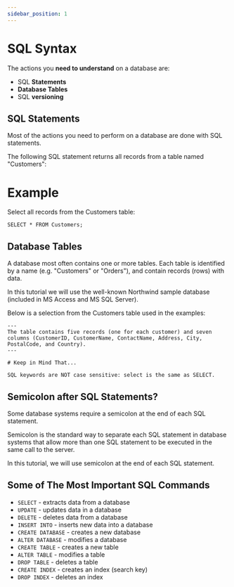 ```yaml
---
sidebar_position: 1
---
```


# SQL Syntax

The actions you **need to understand** on a database are:

- SQL **Statements**
- **Database Tables**
- SQL **versioning**

## SQL Statements

Most of the actions you need to perform on a database are done with SQL statements.

The following SQL statement returns all records from a table named "Customers":
# Example
Select all records from the Customers table:
```
SELECT * FROM Customers;
```
## Database Tables

A database most often contains one or more tables. Each table is identified by a name (e.g. "Customers" or "Orders"), and contain records (rows) with data.

In this tutorial we will use the well-known Northwind sample database (included in MS Access and MS SQL Server).

Below is a selection from the Customers table used in the examples:

```
---
The table contains five records (one for each customer) and seven columns (CustomerID, CustomerName, ContactName, Address, City, PostalCode, and Country).
---

# Keep in Mind That...

SQL keywords are NOT case sensitive: select is the same as SELECT.

```

## Semicolon after SQL Statements?

Some database systems require a semicolon at the end of each SQL statement.

Semicolon is the standard way to separate each SQL statement in database systems that allow more than one SQL statement to be executed in the same call to the server.

In this tutorial, we will use semicolon at the end of each SQL statement.

## Some of The Most Important SQL Commands

- `SELECT` - extracts data from a database
- `UPDATE` - updates data in a database
- `DELETE` - deletes data from a database
- `INSERT INTO` - inserts new data into a database
- `CREATE DATABASE` - creates a new database
- `ALTER DATABASE` - modifies a database
- `CREATE TABLE` - creates a new table
- `ALTER TABLE` - modifies a table
- `DROP TABLE` - deletes a table
- `CREATE INDEX` - creates an index (search key)
- `DROP INDEX` - deletes an index

